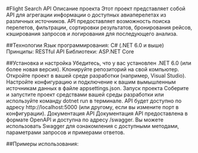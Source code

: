 #Flight Search API
Описание проекта
Этот проект представляет собой API для агрегации информации о доступных авиаперелетах из различных источников. API предоставляет возможность поиска перелетов, фильтрации, сортировки результатов, бронирования рейсов, кэширования запросов и логирования для последующего анализа.

##Технологии
Язык программирования: C# (.NET 6.0 и выше)
Принципы: RESTful API
Библиотеки: ASP.NET Core

##Установка и настройка
Убедитесь, что у вас установлен .NET 6.0 (или более новая версия).
Клонируйте репозиторий на свой компьютер.
Откройте проект в вашей среде разработки (например, Visual Studio).
Настройте конфигурацию и подключение к вашим вымышленным источникам данных в файле appsettings.json.
Запуск проекта
Соберите и запустите проект средствами вашей среды разработки или используйте команду dotnet run в терминале.
API будет доступно по адресу http://localhost:5000 (или другому, если вы измените порт в конфигурации).
Документация API
Документация API предоставлена в формате OpenAPI и доступна по адресу /swagger. Вы можете использовать Swagger для ознакомления с доступными методами, параметрами запросов и примерами ответов.

##Примеры использования:
